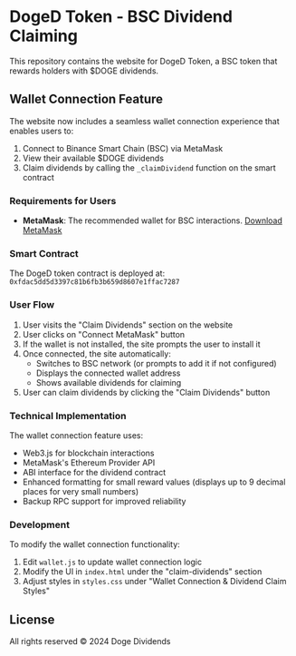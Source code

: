 # DogeD Token - BSC Dividend Claiming

This repository contains the website for DogeD Token, a BSC token that rewards holders with $DOGE dividends.

## Wallet Connection Feature

The website now includes a seamless wallet connection experience that enables users to:

1. Connect to Binance Smart Chain (BSC) via MetaMask
2. View their available $DOGE dividends
3. Claim dividends by calling the `_claimDividend` function on the smart contract

### Requirements for Users

- **MetaMask**: The recommended wallet for BSC interactions. [Download MetaMask](https://metamask.io/download.html)

### Smart Contract

The DogeD token contract is deployed at: `0xfdac5dd5d3397c81b6fb3b659d8607e1ffac7287`

### User Flow

1. User visits the "Claim Dividends" section on the website
2. User clicks on "Connect MetaMask" button
3. If the wallet is not installed, the site prompts the user to install it
4. Once connected, the site automatically:
   - Switches to BSC network (or prompts to add it if not configured)
   - Displays the connected wallet address
   - Shows available dividends for claiming
5. User can claim dividends by clicking the "Claim Dividends" button

### Technical Implementation

The wallet connection feature uses:

- Web3.js for blockchain interactions
- MetaMask's Ethereum Provider API
- ABI interface for the dividend contract
- Enhanced formatting for small reward values (displays up to 9 decimal places for very small numbers)
- Backup RPC support for improved reliability

### Development

To modify the wallet connection functionality:

1. Edit `wallet.js` to update wallet connection logic
2. Modify the UI in `index.html` under the "claim-dividends" section
3. Adjust styles in `styles.css` under "Wallet Connection & Dividend Claim Styles"

## License

All rights reserved © 2024 Doge Dividends 